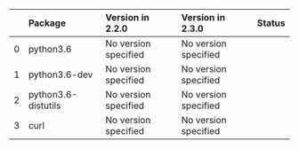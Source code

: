 <!-- markdown-link-check-disable -->

|    | Package             | Version in 2.2.0     | Version in 2.3.0     | Status   |
|---:|:--------------------|:---------------------|:---------------------|:---------|
|  0 | python3.6           | No version specified | No version specified |          |
|  1 | python3.6-dev       | No version specified | No version specified |          |
|  2 | python3.6-distutils | No version specified | No version specified |          |
|  3 | curl                | No version specified | No version specified |          |